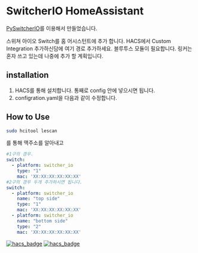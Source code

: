 # SwitcherIO HomeAssistant

[PySwitcherIO](https://github.com/damob-byun/PySwitcherIO)를 이용해서 만들었습니다.

스위쳐 아이오 Switch를 홈 어시스턴트에 추가 합니다.
HACS에서 Custom Integration 추가하신담에 여기 경로 추가하세요.
블루투스 모듈이 필요합니다. 링커는 혼자 쓰고 있는데 나중에 추가 할 계획입니다.


## installation

1. HACS를 통해 설치합니다. 통째로 config 안에 넣으시면 됩니다.
2. configration.yaml을 다음과 같이 수정합니다.

## How to Use

```bash
sudo hcitool lescan
```
를 통해 맥주소를 알아내고

```yaml
#1구의 경우.
switch:
  - platform: switcher_io
    type: "1"
    mac: 'XX:XX:XX:XX:XX:XX'
#2구의 경우 두개 추가하시면 됩니다.
switch:
  - platform: switcher_io
    name: "top side"
    type: "1"
    mac: 'XX:XX:XX:XX:XX:XX'
  - platform: switcher_io
    name: "bottom side"
    type: "2"
    mac: 'XX:XX:XX:XX:XX:XX'
```

[![hacs_badge](https://img.shields.io/badge/HACS-Default-orange.svg?style=for-the-badge)](https://github.com/custom-components/hacs)
[![hacs_badge](https://img.shields.io/badge/HACS-Custom-orange.svg?style=for-the-badge)](https://github.com/custom-components/hacs)
